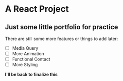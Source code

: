 # A React Project

## Just some little portfolio for practice

There are still some more features or things to add later:

- [ ] Media Query
- [ ] More Animation
- [ ] Functional Contact
- [ ] More Styling

**I'll be back to finalize this**